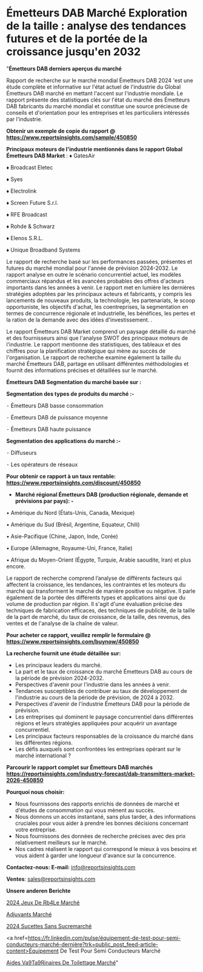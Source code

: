 # Émetteurs DAB Marché Exploration de la taille : analyse des tendances futures et de la portée de la croissance jusqu'en 2032

"<strong>Émetteurs DAB derniers aperçus du marché</strong>

Rapport de recherche sur le marché mondial Émetteurs DAB 2024 'est une étude complète et informative sur l'état actuel de l'industrie du Global Émetteurs DAB marché en mettant l'accent sur l'industrie mondiale. Le rapport présente des statistiques clés sur l'état du marché des Émetteurs DAB fabricants du marché mondial et constitue une source précieuse de conseils et d'orientation pour les entreprises et les particuliers intéressés par l'industrie.

<strong>Obtenir un exemple de copie du rapport @ <a href=https://www.reportsinsights.com/sample/450850>https://www.reportsinsights.com/sample/450850</a></strong>

<strong>Principaux moteurs de l'industrie mentionnés dans le rapport Global Émetteurs DAB Market</strong> :
♦ GatesAir

♦ Broadcast Eletec

♦ Syes

♦ Electrolink

♦ Screen Future S.r.l.

♦ RFE Broadcast

♦ Rohde & Schwarz

♦ Elenos S.R.L.

♦ Unique Broadband Systems

Le rapport de recherche basé sur les performances passées, présentes et futures du marché mondial pour l'année de prévision 2024-2032. Le rapport analyse en outre le scénario concurrentiel actuel, les modèles commerciaux répandus et les avancées probables des offres d'acteurs importants dans les années à venir. Le rapport met en lumière les dernières stratégies adoptées par les principaux acteurs et fabricants, y compris les lancements de nouveaux produits, la technologie, les partenariats, le scoop opportuniste, les objectifs d'achat, les coentreprises, la segmentation en termes de concurrence régionale et industrielle, les bénéfices, les pertes et la ration de la demande avec des idées d'investissement. .

Le rapport Émetteurs DAB Market comprend un paysage détaillé du marché et des fournisseurs ainsi que l'analyse SWOT des principaux moteurs de l'industrie. Le rapport mentionne des statistiques, des tableaux et des chiffres pour la planification stratégique qui mène au succès de l'organisation. Le rapport de recherche examine également la taille du marché Émetteurs DAB, partage en utilisant différentes méthodologies et fournit des informations précises et détaillées sur le marché.

<strong>Émetteurs DAB Segmentation du marché basée sur :</strong>

<strong>Segmentation des types de produits du marché :-</strong>

⁃ Émetteurs DAB basse consommation

⁃ Émetteurs DAB de puissance moyenne

⁃ Émetteurs DAB haute puissance

<strong>Segmentation des applications du marché :-</strong>

⁃ Diffuseurs

⁃ Les opérateurs de réseaux

<strong>Pour obtenir ce rapport à un taux rentable: <a href=https://www.reportsinsights.com/discount/450850>https://www.reportsinsights.com/discount/450850</a></strong>
<ul>
  <li><strong>Marché régional Émetteurs DAB (production régionale, demande et prévisions par pays): -</strong></li>
</ul>
• Amérique du Nord (États-Unis, Canada, Mexique)

• Amérique du Sud (Brésil, Argentine, Equateur, Chili)

• Asie-Pacifique (Chine, Japon, Inde, Corée)

• Europe (Allemagne, Royaume-Uni, France, Italie)

• Afrique du Moyen-Orient (Égypte, Turquie, Arabie saoudite, Iran) et plus encore.

Le rapport de recherche comprend l’analyse de différents facteurs qui affectent la croissance, les tendances, les contraintes et les moteurs du marché qui transforment le marché de manière positive ou négative. Il parle également de la portée des différents types et applications ainsi que du volume de production par région. Il s'agit d'une évaluation précise des techniques de fabrication efficaces, des techniques de publicité, de la taille de la part de marché, du taux de croissance, de la taille, des revenus, des ventes et de l'analyse de la chaîne de valeur.

<strong>Pour acheter ce rapport, veuillez remplir le formulaire @   <a href=https://www.reportsinsights.com/buynow/450850>https://www.reportsinsights.com/buynow/450850</a></strong>

<strong>La recherche fournit une étude détaillée sur:</strong>
<ul>
  <li>Les principaux leaders du marché.</li>
  <li>La part et le taux de croissance du marché Émetteurs DAB au cours de la période de prévision 2024-2032.</li>
  <li>Perspectives d'avenir pour l'industrie dans les années à venir.</li>
  <li>Tendances susceptibles de contribuer au taux de développement de l'industrie au cours de la période de prévision, de 2024 à 2032.</li>
  <li>Perspectives d'avenir de l'industrie Émetteurs DAB pour la période de prévision.</li>
  <li>Les entreprises qui dominent le paysage concurrentiel dans différentes régions et leurs stratégies appliquées pour acquérir un avantage concurrentiel.</li>
  <li>Les principaux facteurs responsables de la croissance du marché dans les différentes régions.</li>
  <li>Les défis auxquels sont confrontées les entreprises opérant sur le marché international ?</li>
</ul>

<strong>Parcourir le rapport complet sur Émetteurs DAB marchés <a href=https://reportsinsights.com/industry-forecast/dab-transmitters-market-2026-450850>https://reportsinsights.com/industry-forecast/dab-transmitters-market-2026-450850</a></strong>

<strong>Pourquoi nous choisir:</strong>
<ul>
  <li>Nous fournissons des rapports enrichis de données de marché et d'études de consommation qui vous mènent au succès.</li>
  <li>Nous donnons un accès instantané, sans plus tarder, à des informations cruciales pour vous aider à prendre les bonnes décisions concernant votre entreprise.</li>
  <li>Nous fournissons des données de recherche précises avec des prix relativement meilleurs sur le marché.</li>
  <li>Nos cadres réalisent le rapport qui correspond le mieux à vos besoins et vous aident à garder une longueur d'avance sur la concurrence.</li>
</ul>
<strong>Contactez-nous:
</strong><strong>E-mail:</strong> <a href=mailto:info@reportsinsights.com>info@reportsinsights.com</a>

<strong>Ventes</strong>: <a href=mailto:sales@reportsinsights.com>sales@reportsinsights.com</a>

<strong>Unsere anderen Berichte</strong>

<a href=https://www.linkedin.com/pulse/2024-jeux-de-r%C3%B4le-march%C3%A9-paysage-comprenant-des-pnyrf/>2024 Jeux De Rb4Le Marché</a>

<a href=https://www.linkedin.com/pulse/adjuvants-march%C3%A9-2024-demande-part-rapport-if45c/>Adjuvants Marché</a>

<a href=https://www.linkedin.com/pulse/2024-sucettes-sans-sucremarché-analyse-3glvc/>2024 Sucettes Sans Sucremarché</a>

<a href=https://fr.linkedin.com/pulse/équipement-de-test-pour-semi-conducteurs-marché-dernière?trk=public_post_feed-article-content>Équipement De Test Pour Semi Conducteurs Marché</a>

<a href=https://www.linkedin.com/pulse/aides-v%C3%A9t%C3%A9rinaires-de-toilettage-march%C3%A9-segmentation-lbvlf/>Aides Va9Ta9Rinaires De Toilettage Marché</a>"
